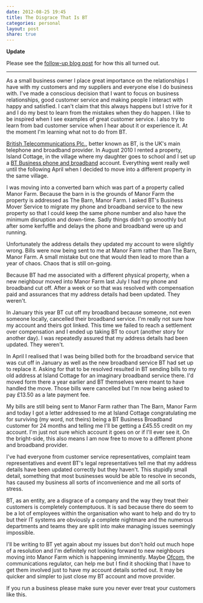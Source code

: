 ```yaml
---
date: 2012-08-25 19:45
title: The Disgrace That Is BT
categories: personal
layout: post
share: true
---
```


**Update**

Please see the [follow-up blog post](http://swwritings.com/post/2012-08-27-bt-follow-up) for how this all turned out.

---

As a small business owner I place great importance on the relationships I have with my customers and my suppliers and everyone else I do business with. I've made a conscious decision that I want to focus on business relationships, good customer service and making people I interact with happy and satisfied. I can't claim that this always happens but I strive for it and I do my best to learn from the mistakes when they do happen. I like to be inspired when I see examples of great customer service. I also try to learn from bad customer service when I hear about it or experience it. At the moment I'm learning what not to do from BT.

[British Telecommunications Plc.](http://www.btplc.com), better known as BT, is the UK's main telephone and broadband provider. In August 2010 I rented a property, Island Cottage, in the village where my daughter goes to school and I set up a [BT Business phone and broadband](http://business.bt.com) account. Everything went really well until the following April when I decided to move into a different property in the same village.

I was moving into a converted barn which was part of a property called Manor Farm. Because the barn in is the grounds of Manor Farm the property is addressed as The Barn, Manor Farm. I asked BT's Business Mover Service to migrate my phone and broadband service to the new property so that I could keep the same phone number and also have the minimum disruption and down-time. Sadly things didn't go smoothly but after some kerfuffle and delays the phone and broadband were up and running.

Unfortunately the address details they updated my account to were slightly wrong. Bills were now being sent to me at Manor Farm rather than The Barn, Manor Farm. A small mistake but one that would then lead to more than a year of chaos. Chaos that is still on-going.

Because BT had me associated with a different physical property, when a new neighbour moved into Manor Farm last July I had my phone and broadband cut off. After a week or so that was resolved with compensation paid and assurances that my address details had been updated. They weren't.

In January this year BT cut off my broadband because someone, not even someone locally, cancelled their broadband service. I'm really not sure how my account and theirs got linked. This time we failed to reach a settlement over compensation and I ended up taking BT to court (another story for another day). I was repeatedly assured that my address details had been updated. They weren't. 

In April I realised that I was being billed both for the broadband service that was cut off in January as well as the new broadband service BT had set up to replace it. Asking for that to be resolved resulted in BT sending bills to my old address at Island Cottage for an imaginary broadband service there. I'd moved form there a year earlier and BT themselves were meant to have handled the move. Those bills were cancelled but I'm now being asked to pay £13.50 as a late payment fee.

My bills are still being sent to Manor Farm rather than The Barn, Manor Farm and today I got a letter addressed to me at Island Cottage congratulating me for surviving (my word, not theirs) being a BT Business Broadband customer for 24 months and telling me I'll be getting a £45.55 credit on my account. I'm just not sure which account it goes on or if I'll ever see it. On the bright-side, this also means I am now free to move to a different phone and broadband provider.

I've had everyone from customer service representatives, complaint team representatives and event BT's legal representatives tell me that my address details have been updated correctly but they haven't. This stupidly small detail, something that most businesses would be able to resolve in seconds, has caused my business all sorts of inconvenience and me all sorts of stress.

BT, as an entity, are a disgrace of a company and the way they treat their customers is completely contemptuous. It is sad because there do seem to be a lot of employees within the organisation who want to help and do try to but their IT systems are obviously a complete nightmare and the numerous departments and teams they are split into make managing issues seemingly impossible.

I'll be writing to BT yet again about my issues but don't hold out much hope of a resolution and I'm definitely not looking forward to new neighbours moving into Manor Farm which is happening imminently. Maybe [Ofcom](http://www.ofcom.org.uk), the communications regulator, can help me but I find it shocking that I have to get them involved just to have my account details sorted out. It may be quicker and simpler to just close my BT account and move provider.

If you run a business please make sure you never ever treat your customers like this.
